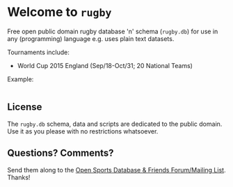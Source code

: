 # Welcome to `rugby`

Free open public domain rugby database 'n' schema (`rugby.db`)
for use in any (programming) language e.g. uses plain text datasets.

Tournaments include:

- World Cup 2015 England (Sep/18-Oct/31; 20 National Teams)


Example:

```
```


## License

The `rugby.db` schema, data and scripts are dedicated to the public domain.
Use it as you please with no restrictions whatsoever.

## Questions? Comments?

Send them along to the [Open Sports Database & Friends Forum/Mailing List](http://groups.google.com/group/opensport).
Thanks!
